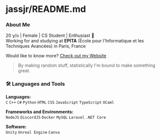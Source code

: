 # jassjr/README.md

### About Me
20 y/o | Female | CS Student | Enthusiast 🌸  
Working for and studying at **EPITA** (École pour l'Informatique et les Techniques Avancées) in Paris, France


Would like to know more? [Check out my Website](...)

> By making random stuff, statistically I'm bound to make something great.

### 🛠️ Languages and Tools

**Languages:**  
`C` `C++` `C#` `Python` `HTML` `CSS` `JavaScript` `TypeScript` `OCaml`

**Frameworks and Environments:**  
`NodeJS` `DiscordJS` `Docker` `MySQL` `Laravel` `.NET Core`

**Software:**  
`Unity` `Unreal Engine` `Canva`

